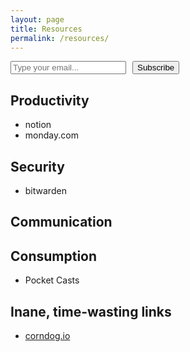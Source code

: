 ```yaml
---
layout: page
title: Resources
permalink: /resources/
---
```


<div id="mc_embed_signup">
    <form action="https://berens.us17.list-manage.com/subscribe/post?u=488257f22066b5de5ab8818a3&amp;id=feebd26a5e&amp;f_id=000b15e1f0" method="post" id="mc-embedded-subscribe-form" name="mc-embedded-subscribe-form" class="validate" target="_self" novalidate="">
        <div id="mc_embed_signup_scroll" style="display: flex; align-items: center;">
            <div class="mc-field-group" style="margin-right: 10px;">
                <input type="email" name="EMAIL" class="required email" id="mce-EMAIL" required="" value="" placeholder="Type your email...">
            </div>
            <div aria-hidden="true" style="position: absolute; left: -5000px;">
                <input type="text" name="b_488257f22066b5de5ab8818a3_feebd26a5e" tabindex="-1" value="">
            </div>
            <div class="clear foot">
                <input type="submit" name="subscribe" id="mc-embedded-subscribe" class="button" value="Subscribe">
            </div>
        </div>
    </form>
</div>

## Productivity
- notion
- monday.com

## Security
- bitwarden

## Communication

## Consumption
- Pocket Casts

## Inane, time-wasting links
- <a href="http://corndog.io/" target="_blank">corndog.io</a>